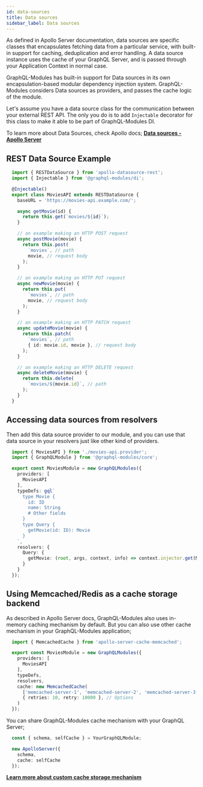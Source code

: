```yaml
---
id: data-sources
title: Data sources
sidebar_label: Data sources
---
```


As defined in Apollo Server documentation, data sources are specific classes that encapsulates fetching data from a particular service, with built-in support for caching, deduplication and error handling. A data source instance uses the cache of your GraphQL Server, and is passed through your Application Context in normal case.

GraphQL-Modules has built-in support for Data sources in its own encapsulation-based modular dependency injection system. GraphQL-Modules considers Data sources as providers, and passes the cache logic of the module.

Let's assume you have a data source class for the communication between your external REST API. The only you do is to add `Injectable` decorator for this class to make it able to be part of GraphQL-Modules DI.

To learn more about Data Sources, check Apollo docs;
**[Data sources - Apollo Server](https://www.apollographql.com/docs/apollo-server/features/data-sources.html)**

## REST Data Source Example

```typescript
  import { RESTDataSource } from 'apollo-datasource-rest';
  import { Injectable } from '@graphql-modules/di';

  @Injectable()
  export class MoviesAPI extends RESTDataSource {
    baseURL = 'https://movies-api.example.com/';

    async getMovie(id) {
      return this.get(`movies/${id}`);
    }

    // an example making an HTTP POST request
    async postMovie(movie) {
      return this.post(
        `movies`, // path
        movie, // request body
      );
    }

    // an example making an HTTP PUT request
    async newMovie(movie) {
      return this.put(
        `movies`, // path
        movie, // request body
      );
    }

    // an example making an HTTP PATCH request
    async updateMovie(movie) {
      return this.patch(
        `movies`, // path
        { id: movie.id, movie }, // request body
      );
    }

    // an example making an HTTP DELETE request
    async deleteMovie(movie) {
      return this.delete(
        `movies/${movie.id}`, // path
      );
    }
  }
```

## Accessing data sources from resolvers

Then add this data source provider to our module, and you can use that data source in your resolvers just like other kind of providers.

```typescript
  import { MoviesAPI } from './movies-api.provider';
  import { GraphQLModule } from '@graphql-modules/core';

  export const MoviesModule = new GraphQLModules({
    providers: [
      MoviesAPI
    ],
    typeDefs: gql`
      type Movie {
        id: ID
        name: String
        # Other fields
      }
      type Query {
        getMovie(id: ID): Movie
      }
    `,
    resolvers: {
      Query: {
        getMovie: (root, args, context, info) => context.injector.get(MoviesAPI).getMovie(args.id)
      }
    }
  });
```

## Using Memcached/Redis as a cache storage backend

As described in Apollo Server docs, GraphQL-Modules also uses in-memory caching mechanism by default. But you can also use other cache mechanism in your GraphQL-Modules application;

```typescript
  import { MemcachedCache } from 'apollo-server-cache-memcached';

  export const MoviesModule = new GraphQLModules({
    providers: [
      MoviesAPI
    ],
    typeDefs,
    resolvers,
    cache: new MemcachedCache(
      ['memcached-server-1', 'memcached-server-2', 'memcached-server-3'],
      { retries: 10, retry: 10000 }, // Options
    )
  });
```

You can share GraphQL-Modules cache mechanism with your GraphQL Server;

```typescript
  const { schema, selfCache } = YourGraphQLModule;

  new ApolloServer({
    schema,
    cache: selfCache
  });
```

**[Learn more about custom cache storage mechanism](https://www.apollographql.com/docs/apollo-server/features/data-sources.html#Using-Memcached-Redis-as-a-cache-storage-backend)**

